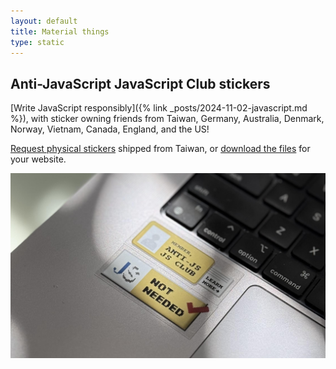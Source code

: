 ```yaml
---
layout: default
title: Material things
type: static
---
```


## Anti-JavaScript JavaScript Club stickers

[Write JavaScript responsibly]({% link _posts/2024-11-02-javascript.md %}), with sticker owning friends from Taiwan, Germany, Australia, Denmark, Norway, Vietnam, Canada, England, and the US!

[Request physical stickers](https://airtable.com/app9Az0zOytgcTTl6/shrkl4nqJsn7p7w5U) shipped from Taiwan, or [download the files](https://github.com/muan/anti-js-js.club/issues/1) for your website.

![Two stickers with old school 88 × 31 banner design on a laptop. One reads “Member, Anti-JS JS Club, learn more” like a membership card with a pamphlet behind, the other reads “JS, Not Needed” with a red checkmark in the old W3C compliance banner style.](/images/anti-js.png)
